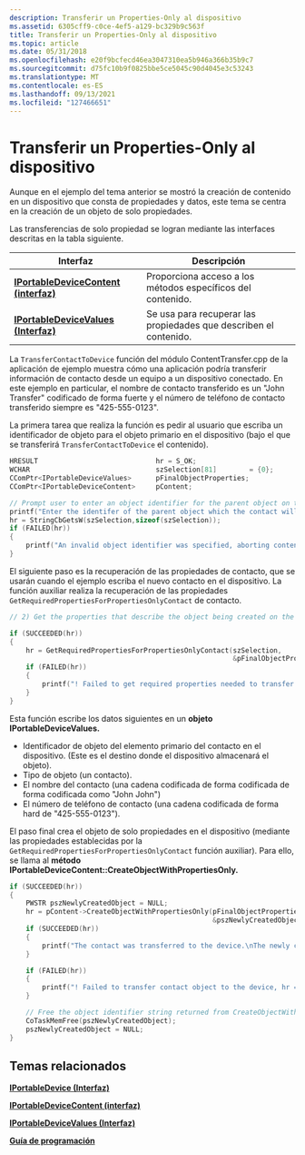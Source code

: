 ```yaml
---
description: Transferir un Properties-Only al dispositivo
ms.assetid: 6305cff9-c0ce-4ef5-a129-bc329b9c563f
title: Transferir un Properties-Only al dispositivo
ms.topic: article
ms.date: 05/31/2018
ms.openlocfilehash: e20f9bcfecd46ea3047310ea5b946a366b35b9c7
ms.sourcegitcommit: d75fc10b9f0825bbe5ce5045c90d4045e3c53243
ms.translationtype: MT
ms.contentlocale: es-ES
ms.lasthandoff: 09/13/2021
ms.locfileid: "127466651"
---
```

# <a name="transferring-a-properties-only-object-to-the-device"></a>Transferir un Properties-Only al dispositivo

Aunque en el ejemplo del tema anterior se mostró la creación de contenido en un dispositivo que consta de propiedades y datos, este tema se centra en la creación de un objeto de solo propiedades.

Las transferencias de solo propiedad se logran mediante las interfaces descritas en la tabla siguiente.



| Interfaz                                                          | Descripción                                            |
|--------------------------------------------------------------------|--------------------------------------------------------|
| [**IPortableDeviceContent (interfaz)**](/windows/desktop/api/portabledeviceapi/nn-portabledeviceapi-iportabledevicecontent) | Proporciona acceso a los métodos específicos del contenido.       |
| [**IPortableDeviceValues (Interfaz)**](iportabledevicevalues.md)   | Se usa para recuperar las propiedades que describen el contenido. |



 

La `TransferContactToDevice` función del módulo ContentTransfer.cpp de la aplicación de ejemplo muestra cómo una aplicación podría transferir información de contacto desde un equipo a un dispositivo conectado. En este ejemplo en particular, el nombre de contacto transferido es un "John Transfer" codificado de forma fuerte y el número de teléfono de contacto transferido siempre es "425-555-0123".

La primera tarea que realiza la función es pedir al usuario que escriba un identificador de objeto para el objeto primario en el dispositivo (bajo el que se transferirá `TransferContactToDevice` el contenido).


```C++
HRESULT                             hr = S_OK;
WCHAR                               szSelection[81]        = {0};
CComPtr<IPortableDeviceValues>      pFinalObjectProperties;
CComPtr<IPortableDeviceContent>     pContent;

// Prompt user to enter an object identifier for the parent object on the device to transfer.
printf("Enter the identifer of the parent object which the contact will be transferred under.\n>");
hr = StringCbGetsW(szSelection,sizeof(szSelection));
if (FAILED(hr))
{
    printf("An invalid object identifier was specified, aborting content transfer\n");
}
```



El siguiente paso es la recuperación de las propiedades de contacto, que se usarán cuando el ejemplo escriba el nuevo contacto en el dispositivo. La función auxiliar realiza la recuperación de las propiedades `GetRequiredPropertiesForPropertiesOnlyContact` de contacto.


```C++
// 2) Get the properties that describe the object being created on the device

if (SUCCEEDED(hr))
{
    hr = GetRequiredPropertiesForPropertiesOnlyContact(szSelection,              // Parent to transfer the data under
                                                       &pFinalObjectProperties);  // Returned properties describing the data
    if (FAILED(hr))
    {
        printf("! Failed to get required properties needed to transfer an image file to the device, hr = 0x%lx\n", hr);
    }
}
```



Esta función escribe los datos siguientes en un **objeto IPortableDeviceValues.**

-   Identificador de objeto del elemento primario del contacto en el dispositivo. (Este es el destino donde el dispositivo almacenará el objeto).
-   Tipo de objeto (un contacto).
-   El nombre del contacto (una cadena codificada de forma codificada de forma codificada como "John John")
-   El número de teléfono de contacto (una cadena codificada de forma hard de "425-555-0123").

El paso final crea el objeto de solo propiedades en el dispositivo (mediante las propiedades establecidas por la `GetRequiredPropertiesForPropertiesOnlyContact` función auxiliar). Para ello, se llama al **método IPortableDeviceContent::CreateObjectWithPropertiesOnly.**


```C++
if (SUCCEEDED(hr))
{
    PWSTR pszNewlyCreatedObject = NULL;
    hr = pContent->CreateObjectWithPropertiesOnly(pFinalObjectProperties,    // Properties describing the object data
                                                  &pszNewlyCreatedObject);
    if (SUCCEEDED(hr))
    {
        printf("The contact was transferred to the device.\nThe newly created object's ID is '%ws'\n",pszNewlyCreatedObject);
    }

    if (FAILED(hr))
    {
        printf("! Failed to transfer contact object to the device, hr = 0x%lx\n",hr);
    }

    // Free the object identifier string returned from CreateObjectWithPropertiesOnly
    CoTaskMemFree(pszNewlyCreatedObject);
    pszNewlyCreatedObject = NULL;
}
```



## <a name="related-topics"></a>Temas relacionados

<dl> <dt>

[**IPortableDevice (Interfaz)**](/windows/desktop/api/PortableDeviceApi/nn-portabledeviceapi-iportabledevice)
</dt> <dt>

[**IPortableDeviceContent (interfaz)**](/windows/desktop/api/portabledeviceapi/nn-portabledeviceapi-iportabledevicecontent)
</dt> <dt>

[**IPortableDeviceValues (Interfaz)**](iportabledevicevalues.md)
</dt> <dt>

[**Guía de programación**](programming-guide.md)
</dt> </dl>

 

 



